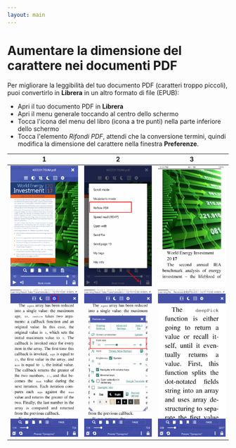```yaml
---
layout: main
---
```


# Aumentare la dimensione del carattere nei documenti PDF

Per migliorare la leggibilità del tuo documento PDF (caratteri troppo piccoli), puoi convertirlo in **Librera** in un altro formato di file (EPUB):
* Apri il tuo documento PDF in **Librera**
* Apri il menu generale toccando al centro dello schermo
* Tocca l'icona del menu del libro (icona a tre punti) nella parte inferiore dello schermo
* Tocca l'elemento _Rifondi PDF_, attendi che la conversione termini, quindi modifica la dimensione del carattere nella finestra **Preferenze**.

|1|2|3|
|-|-|-|
|![](1.png)|![](2.png)|![](3.png)|
|![](4.png)|![](5.png)|![](6.png)|


